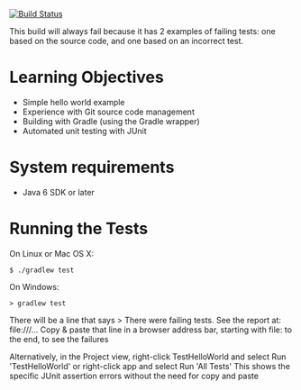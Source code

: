 [![Build Status](https://travis-ci.org/LoyolaChicagoCode/hello-java.svg?branch=master)](https://travis-ci.org/LoyolaChicagoCode/hello-java)

This build will always fail because it has 2 examples of failing tests:
one based on the source code, and one based on an incorrect test.

# Learning Objectives

* Simple hello world example
* Experience with Git source code management
* Building with Gradle (using the Gradle wrapper)
* Automated unit testing with JUnit

# System requirements

* Java 6 SDK or later

# Running the Tests

On Linux or Mac OS X:

    $ ./gradlew test
	
On Windows:
	
    > gradlew test
    
There will be a line that says > There were failing tests. See the report at: file:///...
Copy & paste that line in a browser address bar, starting with file: to the end, to see the failures

Alternatively, in the Project view, right-click TestHelloWorld and select Run 'TestHelloWorld' or
right-click app and select Run 'All Tests'
This shows the specific JUnit assertion errors without the need for copy and paste